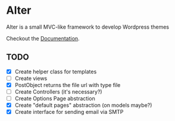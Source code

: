 Alter
=====

Alter is a small MVC-like framework to develop Wordpress themes

Checkout the [Documentation](https://github.com/sergiovilar/alter/wiki).

## TODO
 - [x] Create helper class for templates
 - [ ] Create views
 - [x] PostObject returns the file url with type file
 - [ ] Create Controllers (it's necessary?)
 - [ ] Create Options Page abstraction
 - [x] Create "default pages" abstraction (on models maybe?)
 - [x] Create interface for sending email via SMTP